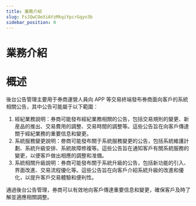 ```yaml
---
title: 業務介紹
slug: FsJQwCOeXiAYzMkqiYpcrGqyn3b
sidebar_position: 0
---
```



# 業務介紹

# 概述

後台公告管理主要用于券商運營人員向 APP 等交易終端發布券商面向客戶的系統相關公告，其中公告可能屬于以下範圍：

1. 經紀業務說明：券商可能發布經紀業務相關的公告，包括交易規則的變更、新産品的推出、交易費用的調整、交易時間的調整等。這些公告旨在向客戶傳達關于經紀業務的重要信息和變更。
2. 系統服務變更說明：劵商可能發布關于系統服務變更的公告，包括系統維護計劃、系統升級安排、系統故障修複等。這些公告旨在通知客戶有關系統服務的變更，以便客戶做出相應的調整和准備。
3. 系統相關升級說明：券商可能發布關于系統升級的公告，包括新功能的引入、界面改進、交易流程優化等。這些公告旨在向客戶介紹系統升級的改進和優化，以提升客戶交易體驗和便利性。

通過後台公告管理，券商可以有效地向客戶傳達重要信息和變更，確保客戶及時了解並適應相關調整。

